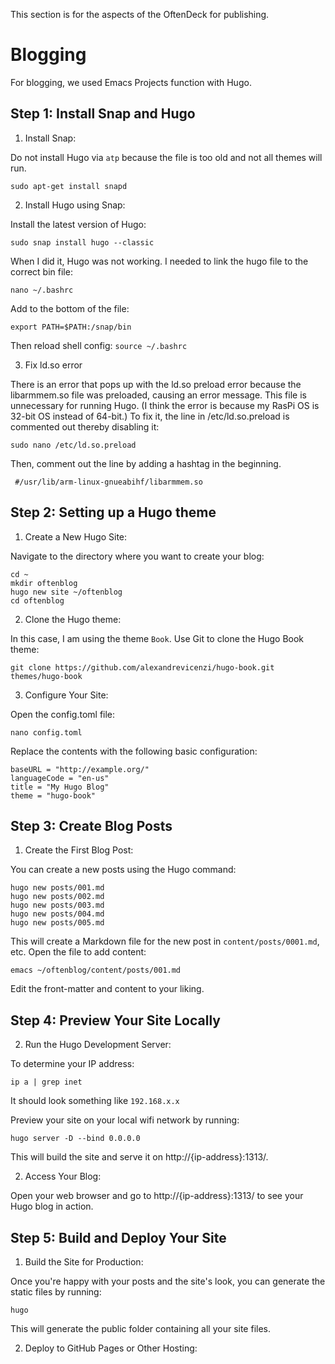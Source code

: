 This section is for the aspects of the OftenDeck for publishing.

# Blogging
For blogging, we used Emacs Projects function with Hugo.

## Step 1: Install Snap and Hugo 

1. Install Snap:

Do not install Hugo via `atp` because the file is too old and not all themes will run.

```sudo apt-get install snapd```

2. Install Hugo using Snap:

Install the latest version of Hugo:

```sudo snap install hugo --classic```

When I did it, Hugo was not working. I needed to link the hugo file to the correct bin file:

```
nano ~/.bashrc
```

Add to the bottom of the file:

```export PATH=$PATH:/snap/bin```

Then reload shell config:
```source ~/.bashrc```

3. Fix ld.so error

There is an error that pops up with the ld.so preload error because the libarmmem.so file was preloaded, causing an error message. This file is unnecessary for running Hugo. (I think the error is because my RasPi OS is 32-bit OS instead of 64-bit.) To fix it, the line in /etc/ld.so.preload is commented out thereby disabling it:

```sudo nano /etc/ld.so.preload```

Then, comment out the line by adding a hashtag in the beginning.

``` #/usr/lib/arm-linux-gnueabihf/libarmmem.so```

## Step 2: Setting up a Hugo theme

1. Create a New Hugo Site:

Navigate to the directory where you want to create your blog:

```
cd ~
mkdir oftenblog
hugo new site ~/oftenblog
cd oftenblog
```

2. Clone the Hugo theme:

In this case, I am using the theme `Book`. Use Git to clone the Hugo Book theme:


```
git clone https://github.com/alexandrevicenzi/hugo-book.git themes/hugo-book
```

3. Configure Your Site:

Open the config.toml file:

```nano config.toml```

Replace the contents with the following basic configuration:

```
baseURL = "http://example.org/"
languageCode = "en-us"
title = "My Hugo Blog"
theme = "hugo-book"
```

## Step 3: Create Blog Posts

1. Create the First Blog Post:

You can create a new posts using the Hugo command:

```
hugo new posts/001.md
hugo new posts/002.md
hugo new posts/003.md
hugo new posts/004.md
hugo new posts/005.md
```

This will create a Markdown file for the new post in `content/posts/0001.md`, etc. Open the file to add content:

```emacs ~/oftenblog/content/posts/001.md```

Edit the front-matter and content to your liking.

## Step 4: Preview Your Site Locally

2. Run the Hugo Development Server:

To determine your IP address: 

```ip a | grep inet```

It should look something like `192.168.x.x`

Preview your site on your local wifi network by running:

```hugo server -D --bind 0.0.0.0```

This will build the site and serve it on http://{ip-address}:1313/.

2. Access Your Blog:

Open your web browser and go to http://{ip-address}:1313/ to see your Hugo blog in action.

## Step 5: Build and Deploy Your Site

1. Build the Site for Production:

Once you're happy with your posts and the site's look, you can generate the static files by running:

```hugo```

This will generate the public folder containing all your site files.


2. Deploy to GitHub Pages or Other Hosting:

